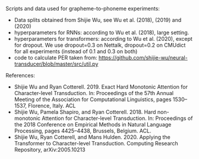 Scripts and data used for grapheme-to-phoneme experiments:

 - Data splits obtained from Shijie Wu, see Wu et al. (2018), (2019) and (2020)
 - hyperparameters for RNNs: according to Wu et al. (2018), large setting. 
 - hyperparameters for transformers: according to Wu et al. (2020), except for dropout. We use dropout=0.3 on Nettalk, dropout=0.2 on CMUdict for all experiments (instead of 0.1 and 0.3 on both)
 - code to calculate PER taken from: https://github.com/shijie-wu/neural-transducer/blob/master/src/util.py


References:
- Shijie Wu and Ryan Cotterell. 2019. Exact Hard Monotonic Attention for Character-level Transduction. In: Proceedings of the 57th Annual Meeting of the Association for Computational Linguistics, pages 1530–1537, Florence, Italy. ACL
- Shijie Wu, Pamela Shapiro, and Ryan Cotterell. 2018. Hard non-monotonic Attention for Character-level Transduction. In: Proceedings of the 2018 Conference on  Empirical Methods in Natural Language Processing, pages 4425–4438, Brussels, Belgium. ACL.
- Shijie Wu, Ryan Cotterell, and Mans Hulden. 2020. Applying the Transformer to Character-level Transduction. Computing Research Repository, arXiv:2005.10213
